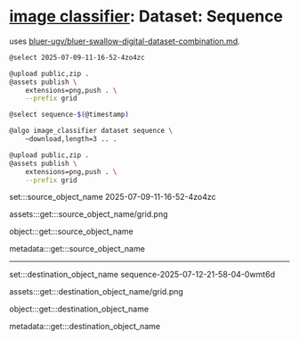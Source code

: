 # [image classifier](./image-classifier.md): Dataset: Sequence

uses [bluer-ugv/bluer-swallow-digital-dataset-combination.md](https://github.com/kamangir/bluer-ugv/blob/main/bluer_ugv/docs/bluer-swallow-digital-dataset-combination.md).

```bash
@select 2025-07-09-11-16-52-4zo4zc

@upload public,zip .
@assets publish \
    extensions=png,push . \
    --prefix grid

@select sequence-$(@timestamp)

@algo image_classifier dataset sequence \
    ~download,length=3 .. .

@upload public,zip .
@assets publish \
    extensions=png,push . \
    --prefix grid
```

set:::source_object_name 2025-07-09-11-16-52-4zo4zc

assets:::get:::source_object_name/grid.png

object:::get:::source_object_name

metadata:::get:::source_object_name

---

set:::destination_object_name sequence-2025-07-12-21-58-04-0wmt6d

assets:::get:::destination_object_name/grid.png

object:::get:::destination_object_name

metadata:::get:::destination_object_name